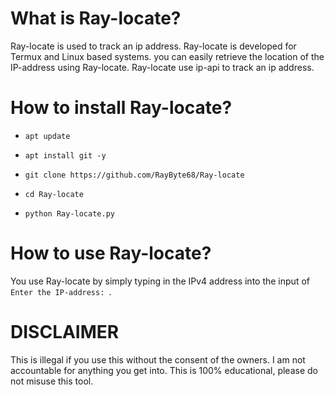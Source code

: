 # What is Ray-locate?
Ray-locate is used to track an ip address. Ray-locate is developed for Termux and Linux based systems. you can easily retrieve the location of the IP-address using Ray-locate. Ray-locate use ip-api to track an ip address.

# How to install Ray-locate?
- `apt update`

- `apt install git -y`

- `git clone https://github.com/RayByte68/Ray-locate`
- `cd Ray-locate`

- `python Ray-locate.py`

# How to use Ray-locate?
You use Ray-locate by simply typing in the IPv4 address into the input of `Enter the IP-address: `.

# DISCLAIMER 
This is illegal if you use this without the consent of the owners. I am not accountable for anything you get into. This is 100% educational, please do not misuse this tool.
